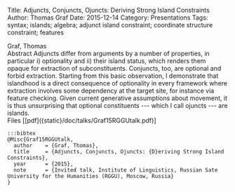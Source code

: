 Title: Adjuncts, Conjuncts, Ojuncts: Deriving Strong Island Constraints
Author: Thomas Graf
Date: 2015-12-14
Category: Presentations
Tags: syntax; islands; algebra; adjunct island constraint; coordinate structure constraint; features

<div markdown class="authors">
Graf, Thomas
</div>

<div markdown class="abstract">
<span id="abstract-title">Abstract</span>
Adjuncts differ from arguments by a number of properties, in 
particular i) optionality and ii) their island status, which renders 
them opaque for extraction of subconstituents. Conjuncts, too, are 
optional and forbid extraction. Starting from this basic observation, 
I demonstrate that islandhood is a direct consequence of optionality 
in every framework where extraction involves some dependency at the 
target site, for instance via feature checking. Given current 
generative assumptions about movement, it is thus unsurprising that 
optional constituents --- which I call ojuncts --- are islands.
</div>

<div markdown class="files">
<span id="files-title">Files</span>
[[pdf]({static}/doc/talks/Graf15RGGUtalk.pdf)]
</div>

~~~
:::bibtex
@Misc{Graf15RGGUtalk,
  author	= {Graf, Thomas},
  title		= {Adjuncts, Conjuncts, Ojuncts: {D}eriving Strong Island Constraints},
  year		= {2015},
  note		= {Invited talk, Institute of Linguistics, Russian Sate University for the Humanities (RGGU), Moscow, Russia}
}
~~~
